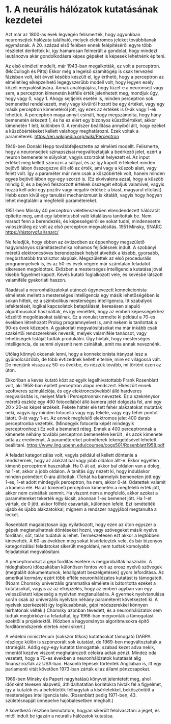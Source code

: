 # 1. A neurális hálózatok kutatásának kezdetei #

Azt már az 1800-as évek legvégén felismerték, hogy agyunkban neuronsejtek hálózata található, melyek elektromos jeleket továbbítanak egymásnak. A 20. század első felében ennek felépítéséről egyre több részletet derítettek ki, így hamarosan felmerült a gondolat, hogy mindezt leutánozva akár gondolkodásra képes gépeket is képesek lehetnénk építeni.

Az első elméleti modellt, már 1943-ban megalkották, ez volt a perceptron. (McCullogh és Pitts) Ekkor még a legelső számítógép is csak tervezési fázisban volt, két évvel később készült el, így érthető, hogy a perceptron az elméletileg elképzelhető legegyszerűbb modell volt, hogy legyen esély közeli megvalósítására. Annak analógiájára, hogy tüzel-e a neuronsejt vagy sem, a perceptron kimenetén kétféle érték jelenhetett meg, mondjuk úgy, hogy vagy 0, vagy 1. Ahogy sejtjeink esetén is, minden perceptron sok bemenettel rendelkezett, mely vagy kívülről hozott be egy értéket, vagy egy másik perceptron kimenetéről jött, így ezek az értékek is 0-ák vagy 1-ek lehettek. A perceptron maga annyit csinált, hogy megszámolta, hogy hány bemenetén érkezett 1, és ha ez elért egy bizonyos küszöbértéket, akkor kimenetén 1 lett, különben 0. A rendszer beállítása annyiból állt, hogy ezeket a küszöbértékeket kellett valahogy meghatározni. Ezek voltak a paraméterek.
https://en.wikipedia.org/wiki/Perceptron

1949-ben Donald Hepp továbbfejlesztette az elméleti modellt. Felismerte, hogy a neuronsejtek szinapszisai megváltoztatják a beérkező jelet, ezért a neuron bemeneteire súlyokat, vagyis szorzókat helyezett el. Az input értéket meg kellett szorozni a súllyal, és az így kapott értékeket minden bejövő lábon összegezve állt elő az érték, ami vagy a küszöb alatt, vagy felett volt. Így a paraméter már nem csak a köszöbérték volt, hanem minden egyes bejövő lábon egy-egy szorzó is. (Ez ekvivalens azzal, hogy a küszöb mindig 0, és a bejövő felszorzott értékek összegét eltoljuk valamivel, vagyis hozzá kell adni egy pozitív vagy negatív értéket: a biast, magyarul eltolást). Hebb ezen kívül egy tanulási mechanizmust is kitalált, vagyis hogy hogyan lehet megtalálni a megfelelő paramétereket.

1951-ben Minsky 40 perceptron véletlenszerűen elrendendezett hálózatát építette meg, amit egy labirintusból való kitalálásra tanítottak be. Nem maradt fenn a berendezés, és képességeiről se sokat tudni, mindenesetre valószínűleg ez volt az első perceptron megvalósítás.
1951 Minsky, SNARC https://historyof.ai/snarc/

Ne feledjük, hogy ebben az évtizedben az éppenhogy megszülető hagyományos számítástechnika rohamos fejlődésnek indult. A szobányi méretű elektroncsöves berendezések helyét átvették a kisebb, gyorsabb, megbízhatóbb tranzisztor alapúak. Megszülettek az első procedurális programnyelvek is, és az 50-es évek végére már számtalan feladatot sikeresen megoldottak. Eközben a mesterséges intelligencia kutatása jóval kisebb figyelmet kapott. Kevés kutató foglalkozott vele, és kevésbé látszott valamiféle gyakorlati haszon.

Ráadásul a neuronhálózatokat utánozó úgynevezett konnekcionista elméletek mellett a mesterséges intelligencia egy másik lehetőségében is sokan hittek, ez a szimbolikus mesterséges intelligencia. Itt szabályok lefektetését, logikai kapcsolatok betaplálását, keresésen alapuló algoritmusokat használtak, és így remélték, hogy az emberi képességekhez közelítő megoldásokat találnak. Ez a vonulat termelte ki például a 70-es években létrehozott Prolog programnyelvet is, amit nekem is tanítottak a 90-es évek közepén. A gyakorlati megvalósításokat ma már inkább csak szakértői rendszereknek nevezik, melyek valamiféle tanácsot, vagy lehetőségek listáját tudták produkálni. Úgy hívták, hogy mesterséges intelligencia, de semmi olyasmit nem csináltak, amit ma annak neveznénk.

Utólag könnyű okosnak lenni, hogy a konnekcionista irányzat lesz a gyümölcsözőbb, de több évtizednek kellett eltelnie, mire ez világossá vált. De menjünk vissza az 50-es évekbe, és nézzük tovább, mi történt ezen az úton.

Ekkoriban a kevés kutató közt az egyik legelhivatottabb Frank Rosenblatt volt, aki 1958-ban épített perceptron alapú rendszert. Elkészült ennek szoftveres szimulációja, és egy elektroncsövekből álló hardveres megvalósítás is, melyet Mark I Perceptronnak neveztek. Ez a szekrénysor méretű eszköz egy 400 fotocellából álló kamera jelét dolgozta fel, ami egy 20 x 20-as képet érzékelt. Fekete háttér elé tett fehér alakzatokat mutattak neki, vagyis így minden fotocella vagy egy fekete, vagy egy fehér pontot látott. 0-át vagy 1-et. Az ennek megfelelő elektromos jelet 400 darab perceptronba vezették. (Mindegyik fotocella képét mindegyik perceptronhoz.) Ez volt a bemeneti réteg. Ennek a 400 perceptronnak a kimenete néhány további perceptron bemenetére került , és azok kimenete adta az eredményt. A paramétereket potméterek tekergetésével lehetett beállítani.
https://www.ling.upenn.edu/courses/cogs501/Rosenblatt1958.pdf

A feladat kategorizálás volt, vagyis például el kellett döntenie a rendszernek, hogy az alakzat bal vagy jobb oldalon állt-e. Ekkor egyetlen kimenő perceptront használtak. Ha 0-át ad, akkor bal oldalon van a dolog, ha 1-et, akkor a jobb oldalon.  A tanítás úgy nézett ki, hogy induláskor minden potmétert 0-ára állítottak. (Tehát ha bármelyik bemeneten jött egy 1-es, 1-et adott mindegyik perceptron, ha nem, akkor 0-át. Odatettek valamit a kamera elé. Ha az kimeneti perceptron kimenetén a megfelelő érték jött, akkor nem csináltak semmit. Ha viszont nem a megfelelő, akkor azokat a paramétereket tekerték egy kicsit, ahonnan 1-es bemenet jött. Ha 1-et vártak, de 0 jött, akkor fölfelé csavarták, különben lefelé. Ezt ismételték újabb és újabb alakzatokkal, mígnem a rendszer nagyjából megtanulta a leckét.

Rosenblatt magabiztosan úgy nyilatkozott, hogy ezen az úton egyszer a gépek megtanulhatnak döntéseket hozni, vagy szövegeket másik nyelve fordítani, sőt, talán tudatuk is lehet. Természetesen ezt akkor a legtöbben kinevették. A 60-as években még sokat kísérleteztek vele, és bár bizonyos kategorizálási feladatokat sikerült megoldani, nem tudtak komolyabb feladatokat megvalósítani.

A perceptronokat a gépi fordítás esetére is megpróbálták használni. A hidegháború időszakában különösen fontos volt az orosz nyelvű szövegek (megtalált dokumentumok, lehallgatott beszélgetések) gyors lefordítása. Az amerikai kormány ezért több efféle neuronhálózatos kutatást is támogatott. (Noam Chomsky univerzális grammatika elmélete is bátorította ezeket a kutatásokat, vagyis az az elképzelés, hogy az emberi agyban van egy veleszületett képesség a nyelvtan megtanulására. A gyermek nyelvtanulása során csak az univerzális nyelvtan néhány paraméterét következteti ki. A nyelvek szerkezetét így logikusabbnak, gépi módszerekkel könnyen leírhatónak vélték.) Chomsky azonban tévedett, és a neuronhálózatok sem tudtak megbirkózni a feladattal, így 1966-ban megvonták a támogatást ezektől a projektektől. (Közben a hagyományos algoritmusokra építő fordítórendszerek elértek némi sikert.)

A védelmi minisztérium (sokszor titkos) kutatásokat támogató DARPA részlege külön is szponzorált sok kutatást, de 1969-ben megváltoztatták a stratégiát. Addig egy-egy kutatót támogattak, szabad kezet adva nekik, innentől kezdve viszont meghatározott célokra adtak pénzt. Mindez oda vezetett, hogy a 70-es években a neuronhálózatok kutatását alig finanszírozták az USÁ-ban. Hasonló lépések történtek Angliában is, itt egy parlamenti vitát követően 1973-ban zárták el az állami pénzcsapokat.

1969-ben Minsky és Papert nagyhatású könyvet jelentetett meg, ahol időnként tévesen alapvető, áthidalhatatlan korlátokra hívták fel a figyelmet, így a kutatók és a befektetők felhagytak a kísérletekkel, beköszöntött a mesterséges intelligencia tele. (Rosenblatt pedig 1971-ben, 43. születésnapját ünnepelve hajóbalesetben meghalt.)

A következő részben bemutatom, hogyan sikerült felolvasztani a jeget, és mitől indult be igazán a neurális hálózatok kutatása.